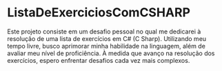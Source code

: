 # ListaDeExerciciosComCSHARP
 Este projeto consiste em um desafio pessoal no qual me dedicarei à resolução de uma lista de exercícios em C# (C Sharp). Utilizando meu tempo livre, busco aprimorar minha habilidade na linguagem, além de avaliar meu nível de proficiência. À medida que avanço na resolução dos exercícios, espero enfrentar desafios cada vez mais complexos.
